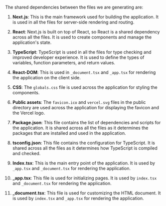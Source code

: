 The shared dependencies between the files we are generating are:

1. **Next.js**: This is the main framework used for building the application. It is used in all the files for server-side rendering and routing.

2. **React**: Next.js is built on top of React, so React is a shared dependency across all the files. It is used to create components and manage the application's state.

3. **TypeScript**: TypeScript is used in all the files for type checking and improved developer experience. It is used to define the types of variables, function parameters, and return values.

4. **React-DOM**: This is used in `_document.tsx` and `_app.tsx` for rendering the application on the client side.

5. **CSS**: The `globals.css` file is used across the application for styling the components.

6. **Public assets**: The `favicon.ico` and `vercel.svg` files in the public directory are used across the application for displaying the favicon and the Vercel logo.

7. **Package.json**: This file contains the list of dependencies and scripts for the application. It is shared across all the files as it determines the packages that are installed and used in the application.

8. **tsconfig.json**: This file contains the configuration for TypeScript. It is shared across all the files as it determines how TypeScript is compiled and checked.

9. **Index.tsx**: This is the main entry point of the application. It is used by `_app.tsx` and `_document.tsx` for rendering the application.

10. **_app.tsx**: This file is used for initializing pages. It is used by `index.tsx` and `_document.tsx` for rendering the application.

11. **_document.tsx**: This file is used for customizing the HTML document. It is used by `index.tsx` and `_app.tsx` for rendering the application.
